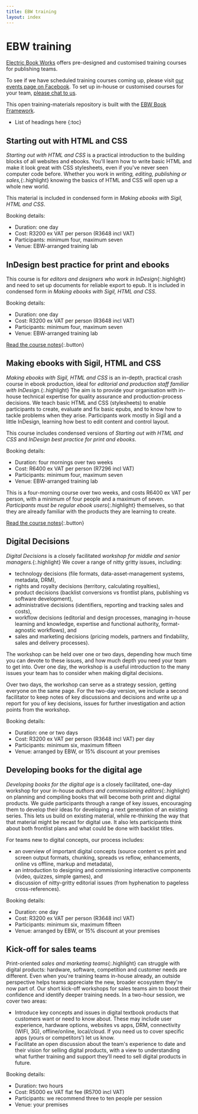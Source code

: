 ```yaml
---
title: EBW training
layout: index
---
```


# EBW training

[Electric Book Works](http://electricbookworks.com) offers pre-designed and customised training courses for publishing teams.

To see if we have scheduled training courses coming up, please visit [our events page on Facebook](https://www.facebook.com/pages/Electric-Book-Works/531070060272349?sk=events). To set up in-house or customised courses for your team, [please chat to us](http://electricbookworks.com/contact).

This open training-materials repository is built with the [EBW Book Framework](https://github.com/electricbookworks/book-framework).

*	List of headings here
{:toc}

## Starting out with HTML and CSS

*Starting out with HTML and CSS* is a practical introduction to the building blocks of all websites and ebooks. You'll learn how to write basic HTML and make it look great with CSS stylesheets, even if you've never seen computer code before. Whether you work in *writing, editing, publishing or sales,*{:.highlight} knowing the basics of HTML and CSS will open up a whole new world.

This material is included in condensed form in *Making ebooks with Sigil, HTML and CSS*.

Booking details:

*	Duration: one day
*	Cost: R3200 ex VAT per person (R3648 incl VAT)
*	Participants: minimum four, maximum seven
*	Venue: EBW-arranged training lab

## InDesign best practice for print and ebooks

This course is for *editors and designers who work in InDesign*{:.highlight} and need to set up documents for reliable export to epub. It is included in condensed form in *Making ebooks with Sigil, HTML and CSS*.

Booking details:

*	Duration: one day
*	Cost: R3200 ex VAT per person (R3648 incl VAT)
*	Participants: minimum four, maximum seven
*	Venue: EBW-arranged training lab

[Read the course notes](indesign-for-epub/0-3-contents.html){:.button}

## Making ebooks with Sigil, HTML and CSS

*Making ebooks with Sigil, HTML and CSS* is an in-depth, practical crash course in ebook production, ideal for *editorial and production staff familiar with InDesign.*{:.highlight} The aim is to provide your organisation with in-house technical expertise for quality assurance and production-process decisions. We teach basic HTML and CSS (stylesheets) to enable participants to create, evaluate and fix basic epubs, and to know how to tackle problems when they arise. Participants work mostly in Sigil and a little InDesign, learning how best to edit content and control layout. 

This course includes condensed versions of *Starting out with HTML and CSS* and *InDesign best practice for print and ebooks*.

Booking details:

*	Duration: four mornings over two weeks
*	Cost: R6400 ex VAT per person (R7296 incl VAT)
*	Participants: minimum four, maximum seven
*	Venue: EBW-arranged training lab

This is a four-morning course over two weeks, and costs R6400 ex VAT per person, with a minimum of four people and a maximum of seven. *Participants must be regular ebook users*{:.highlight} themselves, so that they are already familiar with the products they are learning to create.

[Read the course notes](making-ebooks/0-3-contents.html){:.button}

## Digital Decisions

*Digital Decisions* is a closely facilitated *workshop for middle and senior managers.*{:.highlight} We cover a range of nitty gritty issues, including:

*	technology decisions (file formats, data-asset-management systems, metadata, DRM), 
*	rights and royalty decisions (territory, calculating royalties), 
*	product decisions (backlist conversions vs frontlist plans, publishing vs software development), 
*	administrative decisions (identifiers, reporting and tracking sales and costs), 
*	workflow decisions (editorial and design processes, managing in-house learning and knowledge, expertise and functional authority, format-agnostic workflows), and 
*	sales and marketing decisions (pricing models, partners and findability, sales and delivery processes).

The workshop can be held over one or two days, depending how much time you can devote to these issues, and how much depth you need your team to get into. Over one day, the workshop is a useful introduction to the many issues your team has to consider when making digital decisions. 

Over two days, the workshop can serve as a strategy session, getting everyone on the same page. For the two-day version, we include a second facilitator to keep notes of key discussions and decisions and write up a report for you of key decisions, issues for further investigation and action points from the workshop. 

Booking details:

*	Duration: one or two days
*	Cost: R3200 ex VAT per person (R3648 incl VAT) per day
*	Participants: minimum six, maximum fifteen
*	Venue: arranged by EBW, or 15% discount at your premises

## Developing books for the digital age 

*Developing books for the digital age* is a closely facilitated, one-day workshop for your in-house *authors and commissioning editors*{:.highlight} on planning and compiling books that will become both print and digital products. We guide participants through a range of key issues, encouraging them to develop their ideas for developing a next generation of an existing series. This lets us build on existing material, while re-thinking the way that that material might be recast for digital use. It also lets participants think about both frontlist plans and what could be done with backlist titles.

For teams new to digital concepts, our process includes:

*	an overview of important digital concepts (source content vs print and screen output formats, chunking, spreads vs reflow, enhancements, online vs offline, markup and metadata), 
*	an introduction to designing and commissioning interactive components (video, quizzes, simple games), and 
*	discussion of nitty-gritty editorial issues (from hyphenation to pageless cross-references).

Booking details:

*	Duration: one day
*	Cost: R3200 ex VAT per person (R3648 incl VAT)
*	Participants: minimum six, maximum fifteen
*	Venue: arranged by EBW, or 15% discount at your premises

## Kick-off for sales teams

Print-oriented *sales and marketing teams*{:.highlight} can struggle with digital products: hardware, software, competition and customer needs are different. Even when you're training teams in-house already, an outside perspective helps teams appreciate the new, broader ecosystem they're now part of. Our short kick-off workshops for sales teams aim to boost their confidence and identify deeper training needs. In a two-hour session, we cover two areas:

*	Introduce key concepts and issues in digital textbook products that customers want or need to know about. These may include user experience, hardware options, websites vs apps, DRM, connectivity (WIFI, 3G), offline/online, local/cloud. If you need us to cover specific apps (yours or competitors’) let us know.
*	Facilitate an open discussion about the team's experience to date and their vision for selling digital products, with a view to understanding what further training and support they’ll need to sell digital products in future.

Booking details:

*	Duration: two hours
*	Cost: R5000 ex VAT flat fee (R5700 incl VAT)
*	Participants: we recommend three to ten people per session
*	Venue: your premises
